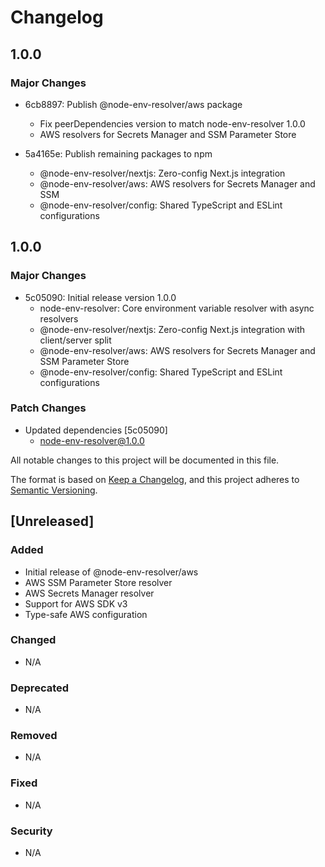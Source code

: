# Changelog

## 1.0.0

### Major Changes

- 6cb8897: Publish @node-env-resolver/aws package
  - Fix peerDependencies version to match node-env-resolver 1.0.0
  - AWS resolvers for Secrets Manager and SSM Parameter Store

- 5a4165e: Publish remaining packages to npm
  - @node-env-resolver/nextjs: Zero-config Next.js integration
  - @node-env-resolver/aws: AWS resolvers for Secrets Manager and SSM
  - @node-env-resolver/config: Shared TypeScript and ESLint configurations

## 1.0.0

### Major Changes

- 5c05090: Initial release version 1.0.0
  - node-env-resolver: Core environment variable resolver with async resolvers
  - @node-env-resolver/nextjs: Zero-config Next.js integration with client/server split
  - @node-env-resolver/aws: AWS resolvers for Secrets Manager and SSM Parameter Store
  - @node-env-resolver/config: Shared TypeScript and ESLint configurations

### Patch Changes

- Updated dependencies [5c05090]
  - node-env-resolver@1.0.0

All notable changes to this project will be documented in this file.

The format is based on [Keep a Changelog](https://keepachangelog.com/en/1.0.0/),
and this project adheres to [Semantic Versioning](https://semver.org/spec/v2.0.0.html).

## [Unreleased]

### Added

- Initial release of @node-env-resolver/aws
- AWS SSM Parameter Store resolver
- AWS Secrets Manager resolver
- Support for AWS SDK v3
- Type-safe AWS configuration

### Changed

- N/A

### Deprecated

- N/A

### Removed

- N/A

### Fixed

- N/A

### Security

- N/A
